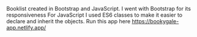 Booklist created in Bootstrap and JavaScript.
I went with Bootstrap for its responsiveness
For JavaScript I used ES6 classes to make it easier to declare and inherit the objects.
Run this app here https://bookygale-app.netlify.app/

